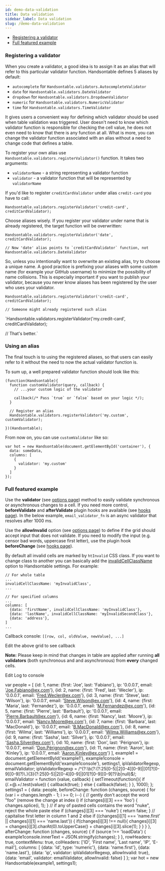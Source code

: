 ```yaml
---
id: demo-data-validation
title: Data validation
sidebar_label: Data validation
slug: /demo-data-validation
---
```


*   [Registering a validator](#page-registering-validator)
*   [Full featured example](#page-full-featured-example)

### Registering a validator

When you create a validator, a good idea is to assign it as an alias that will refer to this particular validator function. Handsontable defines 5 aliases by default:

*   `autocomplete` for `Handsontable.validators.AutocompleteValidator`
*   `date` for `Handsontable.validators.DateValidator`
*   `dropdown` for `Handsontable.validators.DropdownValidator`
*   `numeric` for `Handsontable.validators.NumericValidator`
*   `time` for `Handsontable.validators.TimeValidator`

It gives users a convenient way for defining which validator should be used when table validation was triggered. User doesn't need to know which validator function is responsible for checking the cell value, he does not even need to know that there is any function at all. What is more, you can change the validator function associated with an alias without a need to change code that defines a table.

To register your own alias use `Handsontable.validators.registerValidator()` function. It takes two arguments:

*   `validatorName` - a string representing a validator function
*   `validator` - a validator function that will be represented by `validatorName`

If you'd like to register `creditCardValidator` under alias `credit-card` you have to call:

    Handsontable.validators.registerValidator('credit-card', creditCardValidator);

Choose aliases wisely. If you register your validator under name that is already registered, the target function will be overwritten:

    Handsontable.validators.registerValidator('date', creditCardValidator);
    
    // Now 'date' alias points to `creditCardValidator` function, not Handsontable.validators.DateValidator

So, unless you intentionally want to overwrite an existing alias, try to choose a unique name. A good practice is prefixing your aliases with some custom name (for example your GitHub username) to minimize the possibility of name collisions. This is especially important if you want to publish your validator, because you never know aliases has been registered by the user who uses your validator.

    Handsontable.validators.registerValidator('credit-card', creditCardValidator);
    
    // Someone might already registered such alias

  
`Handsontable.validators.registerValidator('my.credit-card', creditCardValidator);

// That's better.`

### Using an alias

The final touch is to using the registered aliases, so that users can easily refer to it without the need to now the actual validator function is.

To sum up, a well prepared validator function should look like this:

    (function(Handsontable){
      function customValidator(query, callback) {
        // ...your custom logic of the validator
    
        callback(/* Pass `true` or `false` based on your logic */);
      }
    
      // Register an alias
      Handsontable.validators.registerValidator('my.custom', customValidator);
    
    })(Handsontable);

From now on, you can use `customValidator` like so:

    var hot = new Handsontable(document.getElementById('container'), {
      data: someData,
      columns: [
        {
          validator: 'my.custom'
        }
      ]
    }); 

### Full featured example

Use the **validator** (see [options page](https://handsontable.com/docs/8.2.0/Options.html#validator)) method to easily validate synchronous or asynchronous changes to a cell. If you need more control, **beforeValidate** and **afterValidate** plugin hooks are available (see [hooks page](https://handsontable.com/docs/8.2.0/Hooks.html#event:beforeValidate)). In the below example, `email_validator_fn` is an async validator that resolves after 1000 ms.

Use the **allowInvalid** option (see [options page](https://handsontable.com/docs/8.2.0/Options.html#allowInvalid)) to define if the grid should accept input that does not validate. If you need to modify the input (e.g. censor bad words, uppercase first letter), use the plugin hook **beforeChange** (see [hooks page](https://handsontable.com/docs/8.2.0/Hooks.html#event:beforeChange)).

By default all invalid cells are marked by `htInvalid` CSS class. If you want to change class to another you can basically add the [invalidCellClassName](https://handsontable.com/docs/8.2.0/Options.html#invalidCellClassName) option to Handsontable settings. For example:

    // For whole table
    ...
    invalidCellClassName: 'myInvalidClass',
    ...
    
    // For specified columns
    ...
    columns: [
      {data: 'firstName', invalidCellClassName: 'myInvalidClass'},
      {data: 'lastName', invalidCellClassName: 'myInvalidSecondClass'},
      {data: 'address'},
    ]
    ...
    

Callback console: `[[row, col, oldValue, newValue], ...]`

Edit the above grid to see callback

**Note:** Please keep in mind that changes in table are applied after running **all validators** (both synchronous and and asynchronous) from **every** changed cells.

Edit Log to console

var people = \[ {id: 1, name: {first: 'Joe', last: 'Fabiano'}, ip: '0.0.0.1', email: 'Joe.Fabiano@ex.com'}, {id: 2, name: {first: 'Fred', last: 'Wecler'}, ip: '0.0.0.1', email: 'Fred.Wecler@ex.com'}, {id: 3, name: {first: 'Steve', last: 'Wilson'}, ip: '0.0.0.1', email: 'Steve.Wilson@ex.com'}, {id: 4, name: {first: 'Maria', last: 'Fernandez'}, ip: '0.0.0.1', email: 'M.Fernandez@ex.com'}, {id: 5, name: {first: 'Pierre', last: 'Barbault'}, ip: '0.0.0.1', email: 'Pierre.Barbault@ex.com'}, {id: 6, name: {first: 'Nancy', last: 'Moore'}, ip: '0.0.0.1', email: 'Nancy.Moore@ex.com'}, {id: 7, name: {first: 'Barbara', last: 'MacDonald'}, ip: '0.0.0.1', email: 'B.MacDonald@ex.com'}, {id: 8, name: {first: 'Wilma', last: 'Williams'}, ip: '0.0.0.1', email: 'Wilma.Williams@ex.com'}, {id: 9, name: {first: 'Sasha', last: 'Silver'}, ip: '0.0.0.1', email: 'Sasha.Silver@ex.com'}, {id: 10, name: {first: 'Don', last: 'Pérignon'}, ip: '0.0.0.1', email: 'Don.Pérignon@ex.com'}, {id: 11, name: {first: 'Aaron', last: 'Kinley'}, ip: '0.0.0.1', email: 'Aaron.Kinley@ex.com'} \], example1 = document.getElementById('example1'), example1console = document.getElementById('example1console'), settings1, ipValidatorRegexp, emailValidator; ipValidatorRegexp = /^(?:\\b(?:(?:25\[0-5\]|2\[0-4\]\[0-9\]|\[01\]?\[0-9\]\[0-9\]?)\\.){3}(?:25\[0-5\]|2\[0-4\]\[0-9\]|\[01\]?\[0-9\]\[0-9\]?)\\b|null)$/; emailValidator = function (value, callback) { setTimeout(function(){ if (/.+@.+/.test(value)) { callback(true); } else { callback(false); } }, 1000); }; settings1 = { data: people, beforeChange: function (changes, source) { for (var i = changes.length - 1; i >= 0; i--) { // gently don't accept the word "foo" (remove the change at index i) if (changes\[i\]\[3\] === 'foo') { changes.splice(i, 1); } // if any of pasted cells contains the word "nuke", reject the whole paste else if (changes\[i\]\[3\] === 'nuke') { return false; } // capitalise first letter in column 1 and 2 else if ((changes\[i\]\[1\] === 'name.first' || changes\[i\]\[1\] === 'name.last')) { if(changes\[i\]\[3\] !== null){ changes\[i\]\[3\] = changes\[i\]\[3\].charAt(0).toUpperCase() + changes\[i\]\[3\].slice(1); } } } }, afterChange: function (changes, source) { if (source !== 'loadData') { example1console.innerText = JSON.stringify(changes); } }, rowHeaders: true, contextMenu: true, colHeaders: \['ID', 'First name', 'Last name', 'IP', 'E-mail'\], columns: \[ {data: 'id', type: 'numeric'}, {data: 'name.first'}, {data: 'name.last'}, {data: 'ip', validator: ipValidatorRegexp, allowInvalid: true}, {data: 'email', validator: emailValidator, allowInvalid: false} \] }; var hot = new Handsontable(example1, settings1);

